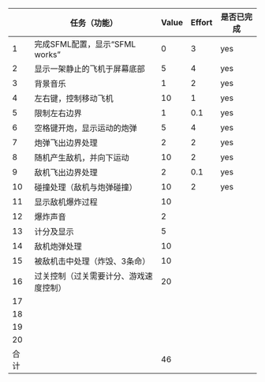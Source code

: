  |    | 任务（功能）                    |  Value    | Effort    | 是否已完成  |
|-----|---------------------------------|-----------|-----------|------------|
|1    | 完成SFML配置，显示“SFML works”| 0         |3          |     yes    |
|2    | 显示一架静止的飞机于屏幕底部    | 5         |4          |     yes    |
|3    | 背景音乐                        | 1         |2          |     yes    |
|4    | 左右键，控制移动飞机            | 10        |1          |     yes    |
|5    | 限制左右边界                    | 1         |0.1        |     yes    |
|6    | 空格键开炮，显示运动的炮弹      | 5         |4          |     yes    |
|7    | 炮弹飞出边界处理                | 2         |2          |     yes    |
|8    | 随机产生敌机，并向下运动        | 10        |2          |     yes    |
|9    | 敌机飞出边界处理                | 2         |0.1        |     yes    |
|10   | 碰撞处理（敌机与炮弹碰撞）      | 10        |2          |     yes    |
|11   | 显示敌机爆炸过程                | 10        |           |            |
|12   | 爆炸声音                        | 2         |           |            |
|13   | 计分及显示                      | 5         |           |            |
|14   | 敌机炮弹处理                    | 10        |           |            |
|15   | 被敌机击中处理（炸毁、3条命）   | 10        |           |            |
|16   | 过关控制（过关需要计分、游戏速度控制）| 20  |           |            |
|17   |                                 |           |           |            |
|18   |                                 |           |           |            |
|19   |                                 |           |           |            |
|20   |                                 |           |           |            |
|合计 |                                 | 46      |           |            |


